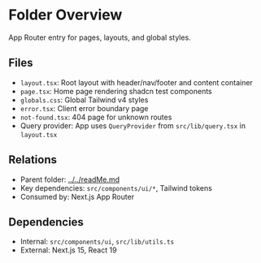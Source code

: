 # Folder Overview

App Router entry for pages, layouts, and global styles.

## Files

- `layout.tsx`: Root layout with header/nav/footer and content container
- `page.tsx`: Home page rendering shadcn test components
- `globals.css`: Global Tailwind v4 styles
- `error.tsx`: Client error boundary page
- `not-found.tsx`: 404 page for unknown routes
- Query provider: App uses `QueryProvider` from `src/lib/query.tsx` in `layout.tsx`

## Relations

- Parent folder: [../../readMe.md](../../readMe.md)
- Key dependencies: `src/components/ui/*`, Tailwind tokens
- Consumed by: Next.js App Router

## Dependencies

- Internal: `src/components/ui`, `src/lib/utils.ts`
- External: Next.js 15, React 19

